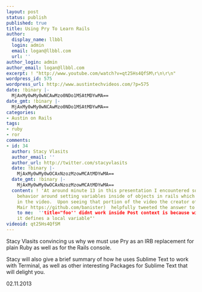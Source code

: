 ```yaml
---
layout: post
status: publish
published: true
title: Using Pry To Learn Rails
author:
  display_name: llbbl
  login: admin
  email: logan@llbbl.com
  url: ''
author_login: admin
author_email: logan@llbbl.com
excerpt: ! "http://www.youtube.com/watch?v=qt25Hs4QfSM\r\n\r\n"
wordpress_id: 575
wordpress_url: http://www.austintechvideos.com/?p=575
date: !binary |-
  MjAxMy0wMy0wNCAwMzo0NDo1MSAtMDYwMA==
date_gmt: !binary |-
  MjAxMy0wMy0wNCAwMzo0NDo1MSAtMDYwMA==
categories:
- Austin on Rails
tags:
- ruby
- ror
comments:
- id: 34
  author: Stacy Vlasits
  author_email: ''
  author_url: http://twitter.com/stacyvlasits
  date: !binary |-
    MjAxMy0wMy0wOCAxNzozMzowMCAtMDYwMA==
  date_gmt: !binary |-
    MjAxMy0wMy0wOCAxNzozMzowMCAtMDYwMA==
  content: ! 'At around minute 13 in this presentation I encountered some unexpected
    behavior around setting variables inside of objects in rails which are unexplained
    in the video.  Upon seeing that portion of the video the creator of Pry (John
    Mair https://github.com/banister)  helpfully tweeted the answer to the conundrum
    to me:  ''title="foo'' didnt work inside Post context is because without self.title=
    it defines a local variable"'
videoid: qt25Hs4QfSM
---
```

<p>Stacy Vlasits convincing us why we must use Pry as an IRB replacement for plain Ruby as well as for the Rails console.</p>
<p>Stacy will also give a brief summary of how he uses Sublime Text to work with Terminal, as well as other
interesting Packages for Sublime Text that will delight you.</p>
<p>02.11.2013</p>
